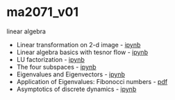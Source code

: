 # ma2071_v01
linear algebra

- Linear transformation on 2-d image - [ipynb](src/linear_transform_image.ipynb)
- Linear algebra basics with tesnor flow - [ipynb](src/linalg_tf.ipynb)
- LU factorization - [ipynb](src/lu.ipynb)
- The four subspaces - [ipynb](src/four_subspace.ipynb)
- Eigenvalues and Eigenvectors - [ipynb](src/eigen_intro.ipynb)
- Application of Eigenvalues: Fibonocci numbers -  [pdf](doc/eig_fibonacci.pdf)
- Asymptotics of discrete dynamics - [ipynb](src/asymptotic_discrete_dynamic.ipynb)
